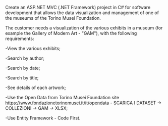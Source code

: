 Create an ASP.NET MVC (.NET Framework) project in C# for software development that allows the data visualization and management of one of the museums of the Torino Musei Foundation.


The customer needs a visualization of the various exhibits in a museum (for example the Gallery of Modern Art - "GAM"), with the following requirements:

-View the various exhibits;

-Search by author;

-Search by date;

-Search by title;

-See details of each artwork;

-Use the Open Data from Torino Musei Foundation site https://www.fondazionetorinomusei.it/it/opendata - SCARICA I DATASET -> COLLEZIONI -> GAM -> XLSX;

-Use Entity Framework - Code First.

